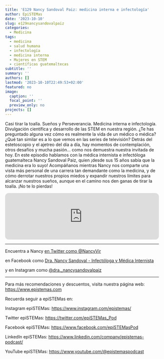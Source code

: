 ```yaml
---
title: 'E129 Nancy Sandoval Paiz: medicina interna e infectología'
author: EpiSTEMas
date: '2023-10-10'
slug: e129nancysandovalpaiz
categories:
  - Medicina
tags:
  - medicina
  - salud humana
  - infectología
  - medicina interna
  - Mujeres en STEM
  - científicas guatemaltecas
subtitle: ''
summary: ''
authors: []
lastmod: '2023-10-10T22:49:53+02:00'
featured: no
image:
  caption: ''
  focal_point: ''
  preview_only: no
projects: []
---
```



Casi tirar la toalla. Sueños y Perseverancia. Medicina interna e infectología. Divulgación científica y desarrollo de las STEM en nuestra región. ¿Te has preguntado alguna vez cómo es realmente la vida de un médico o médica? ¿Qué tan similar es a lo que vemos en las series de televisión? Detrás del estetoscopio y el ajetreo del día a día, hay momentos de contemplación, otros desafíos y mucha pasión… como nos demuestra nuestra invitada de hoy. En este episodio hablamos con la médica internista e infectóloga guatemalteca Nancy Sandoval Paiz, quien ¡desde sus 15 años sabía que la medicina era lo suyo! Acompáñanos mientras Nancy nos comparte una vista más personal de una carrera tan demandante como la medicina, y de cómo derrotar nuestros propios miedos y expandir nuestros límites para alcanzar nuestros sueños, aunque en el camino nos den ganas de tirar la toalla. ¡No te lo pierdas!

<iframe style="border-radius:12px" src="https://open.spotify.com/embed/episode/6eVhOdgDWVmAlj4iCpZooI?utm_source=generator&theme=0" width="100%" height="152" frameBorder="0" allowfullscreen="" allow="autoplay; clipboard-write; encrypted-media; fullscreen; picture-in-picture" loading="lazy"></iframe>

- - - - -

Encuentra a Nancy [en Twitter como @NancyVir](https://twitter.com/NancyVir)       


en Facebook como [Dra. Nancy Sandoval - Infectóloga y Médica Internista](https://www.facebook.com/Dra.NancySandovalPaiz) 
 
y en Instagram como [@dra._nancysandovalpaiz](https://www.instagram.com/dra._nancysandovalpaiz/)

- - - - -


Para más recomendaciones y descuentos, visita nuestra página web: https://www.epistemas.com

Recuerda seguir a epiSTEMas en:

Instagram epiSTEMas: https://www.instagram.com/epistemas/



Twitter epiSTEMas: https://twitter.com/epiSTEMas_Pod



Facebook epiSTEMas: https://www.facebook.com/epiSTEMasPod



LinkedIn epiSTEMas: https://www.linkedin.com/company/epistemas-podcast/



YouTube epiSTEMas: https://www.youtube.com/@epistemaspodcast